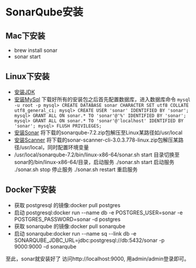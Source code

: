 # SonarQube安装

## Mac下安装
- brew install sonar
- sonar start

## Linux下安装
- [安装JDK](http://www.cnblogs.com/owenma/p/6139860.html)
- [安装MySql](http://www.cnblogs.com/owenma/p/6394477.html)
	下载好所有的安装包之后首先配置数据库，进入数据库命令
`
	mysql -u root -p
	mysql> CREATE DATABASE sonar CHARACTER SET utf8 COLLATE utf8_general_ci;
	mysql> CREATE USER 'sonar' IDENTIFIED BY 'sonar';
	mysql> GRANT ALL ON sonar.* TO 'sonar'@'%' IDENTIFIED BY 'sonar';
	mysql> GRANT ALL ON sonar.* TO 'sonar'@'localhost' IDENTIFIED BY 'sonar';
	mysql> FLUSH PRIVILEGES;
`
- [安装Sonar](https://www.sonarqube.org/downloads/)
	将下载的sonarqube-7.2.zip包解压至Linux某路径如/usr/local 
- [安装Scanner](https://docs.sonarqube.org/display/SCAN/Analyzing+with+SonarQube+Scanner)
	将下载的sonar-scanner-cli-3.0.3.778-linux.zip包解压某路径/usr/local，同时配置环境变量
- /usr/local/sonarqube-7.2/bin/linux-x86-64/sonar.sh start 
	目录切换至sonar的/bin/linux-x86-64/目录，启动服务 
	./sonar.sh start 启动服务 
	./sonar.sh stop 停止服务 
	./sonar.sh restart 重启服务

## Docker下安装
- 获取 postgresql 的镜像:docker pull postgres
- 启动 postgresql:docker run --name db -e POSTGRES_USER=sonar -e POSTGRES_PASSWORD=sonar -d postgres
- 获取 sonarqube 的镜像:docker pull sonarqube
- 启动 sonarqube:docker run --name sq --link db -e SONARQUBE_JDBC_URL=jdbc:postgresql://db:5432/sonar -p 9000:9000 -d sonarqube

至此，sonar就安装好了 
访问http://localhost:9000, 用admin/admin登录即可。
